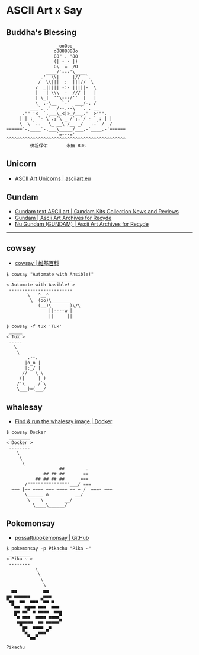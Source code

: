 # ASCII Art x Say

## Buddha's Blessing

```
                   _ooOoo_
                  o8888888o
                  88" . "88
                  (| -_- |)
                  O\  =  /O
               ____/`---'\____
             .'  \\|     |//  `.
            /  \\|||  :  |||//  \
           /  _||||| -:- |||||-  \
           |   | \\\  -  /// |   |
           | \_|  ''\---/''  |   |
           \  .-\__  `-`  ___/-. /
         ___`. .'  /--.--\  `. . __
      ."" '<  `.___\_<|>_/___.'  >'"".
     | | :  `- \`.;`\ _ /`;.`/ - ` : | |
     \  \ `-.   \_ __\ /__ _/   .-` /  /
======`-.____`-.___\_____/___.-`____.-'======
                   `=---='
^^^^^^^^^^^^^^^^^^^^^^^^^^^^^^^^^^^^^^^^^^^^^
         佛祖保佑       永無 BUG
```

## Unicorn

* [ASCII Art Unicorns | asciiart.eu](https://www.asciiart.eu/mythology/unicorns)

## Gundam

* [Gundam text ASCII art | Gundam Kits Collection News and Reviews](https://www.gundamkitscollection.com/2014/07/gundam-text-ascii-art.html)
* [Gundam | Ascii Art Archives for Recyde](http://asciiart.en.utf8art.com/arc/gundam_41.html)
* [Nu Gundam (GUNDAM) | Ascii Art Archives for Recyde](http://anime.en.utf8art.com/arc/gundam_42.html)

----

## cowsay

- [cowsay | 維基百科](https://zh.wikipedia.org/wiki/Cowsay)

```
$ cowsay "Automate with Ansible!"
 ________________________
< Automate with Ansible! >
 ------------------------
        \   ^__^
         \  (oo)\_______
            (__)\       )\/\
                ||----w |
                ||     ||

$ cowsay -f tux 'Tux'
 _____
< Tux >
 -----
   \
    \
        .--.
       |o_o |
       |:_/ |
      //   \ \
     (|     | )
    /'\_   _/`\
    \___)=(___/
```

## whalesay

- [Find & run the whalesay image | Docker](https://docs.docker.com/engine/getstarted/step_three/)

```
$ cowsay Docker
 ________
< Docker >
 --------
    \
     \
      \
                    ##        .
              ## ## ##       ==
           ## ## ## ##      ===
       /""""""""""""""""___/ ===
  ~~~ {~~ ~~~~ ~~~ ~~~~ ~~ ~ /  ===- ~~~
       \______ o          __/
        \    \        __/
          \____\______/
```

## Pokemonsay

* [possatti/pokemonsay | GitHub](https://github.com/possatti/pokemonsay/)

```
$ pokemonsay -p Pikachu "Pika ~"
 ________
< Pika ~ >
 --------
           \
            \
             \
              \
  ▄▄          ▄▄
▄▄ ▄▄▄▄▄▄     ▄▄▄
▀▄▄  ▄▄  ▄▄▄ ▀▄▄ ▄
  ▀▄▄  ▄▄▄▄ ▄▄▄  ▄▄▄
   ▄▄ ▄▄▀ ▄ ▄▄▄▄  ▄▄▄
   ▀▄ ▄▄▄  ▄▄▄▄ ▄▄▄▄▀
    ▄▄▄▄▄▄  ▄▄ ▄▄▄▄▄▀
     ▀▄▄  ▄▄▄▄  ▄
      ▀▄    ▄▄▄▀
        ▀▄▄▀

Pikachu
```

